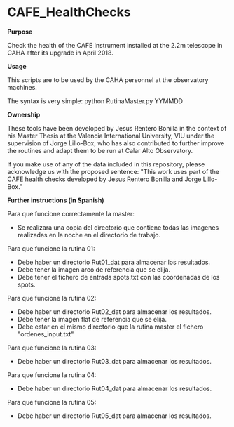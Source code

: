 # CAFE_HealthChecks

**Purpose**

Check the health of the CAFE instrument installed at the 2.2m telescope in CAHA
after its upgrade in April 2018.

**Usage**

This scripts are to be used by the CAHA personnel at the observatory machines.

The syntax is very simple:
python RutinaMaster.py YYMMDD

**Ownership**

These tools have been developed by Jesus Rentero Bonilla in the context of his Master 
Thesis at the Valencia International University, VIU under the supervision of 
Jorge Lillo-Box, who has also contributed to further improve the routines and adapt them
to be run at Calar Alto Observatory.

If you make use of any of the data included in this repository, please acknowledge us
with the proposed sentence: "This work uses part of the CAFE health checks developed by
Jesus Rentero Bonilla and Jorge Lillo-Box."

**Further instructions (in Spanish)**

Para que funcione correctamente la master:
- Se realizara una copia del directorio que contiene todas las imagenes realizadas en la noche en el directorio de trabajo.

Para que funcione la rutina 01:
- Debe haber un directorio Rut01_dat para almacenar los resultados.
- Debe tener la imagen arco de referencia que se elija.
- Debe tener el fichero de entrada spots.txt con las coordenadas de los spots.

Para que funcione la rutina 02:
- Debe haber un directorio Rut02_dat para almacenar los resultados.
- Debe tener la imagen flat de referencia que se elija.
- Debe estar en el mismo directorio que la rutina master el fichero "ordenes_input.txt"

Para que funcione la rutina 03:
- Debe haber un directorio Rut03_dat para almacenar los resultados.

Para que funcione la rutina 04:
- Debe haber un directorio Rut04_dat para almacenar los resultados.

Para que funcione la rutina 05:
- Debe haber un directorio Rut05_dat para almacenar los resultados.

